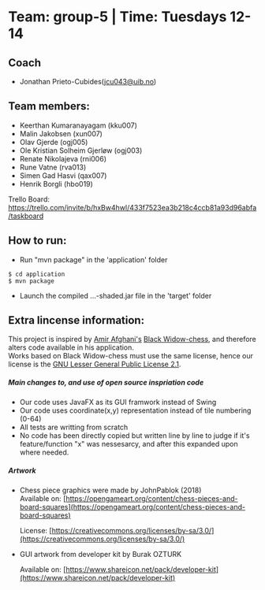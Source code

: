 # Team: group-5 | Time: Tuesdays 12-14
## Coach
+ Jonathan Prieto-Cubides(jcu043@uib.no)

Team members:
------
+ Keerthan Kumaranayagam	(kku007)
+ Malin Jakobsen	(xun007)
+ Olav Gjerde	(ogj005)
+ Ole Kristian Solheim Gjerløw	(ogj003)
+ Renate Nikolajeva	(rni006)
+ Rune Vatne	(rva013)
+ Simen Gad Hasvi	(qax007)
+ Henrik Borgli (hbo019)
 

Trello Board:
https://trello.com/invite/b/hxBw4hwl/433f7523ea3b218c4ccb81a93d96abfa/taskboard

How to run:
----

+ Run "mvn package" in the 'application' folder

```
$ cd application
$ mvn package
```

+ Launch the compiled ...-shaded.jar file in the 'target' folder

Extra lincense information:
---
This project is inspired by [Amir Afghani's](https://github.com/amir650) [Black Widow-chess](https://github.com/amir650/BlackWidow-Chess), and therefore alters code available in his application.   
Works based on Black Widow-chess must use the same license, hence our license is the [GNU Lesser General Public License 2.1](https://www.gnu.org/licenses/old-licenses/lgpl-2.1.html).  
##### Main changes to, and use of open source inspriation code

+ Our code uses JavaFX as its GUI framwork instead of Swing
+ Our code uses coordinate(x,y) representation instead of tile numbering (0-64)
+ All tests are writting from scratch
+ No code has been directly copied but written line by line to judge if it's  
  feature/function "x" was nessesarcy, and after this expanded upon where needed.  

##### Artwork
+ Chess piece graphics were made by JohnPablok (2018)   
  Available on: [https://opengameart.org/content/chess-pieces-and-board-squares](https://opengameart.org/content/chess-pieces-and-board-squares)  

  License: [https://creativecommons.org/licenses/by-sa/3.0/](https://creativecommons.org/licenses/by-sa/3.0/)
  
+ GUI artwork from developer kit by Burak OZTURK

  Available on: [https://www.shareicon.net/pack/developer-kit](https://www.shareicon.net/pack/developer-kit)
  
